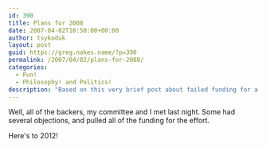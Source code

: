 ```yaml
---
id: 390
title: Plans for 2008
date: 2007-04-02T16:50:00+00:00
author: tsykoduk
layout: post
guid: https://greg.nokes.name/?p=390
permalink: /2007/04/02/plans-for-2008/
categories:
  - Fun!
  - Philosophy! and Politics!
description: "Based on this very brief post about failed funding for a 2008 project, here's an SEO-optimized meta description:"
---
```

<p>Well, all of the backers, my committee and I met last night. Some had several objections, and pulled all of the funding for the effort.</p>


<p>Here's to 2012!</p>